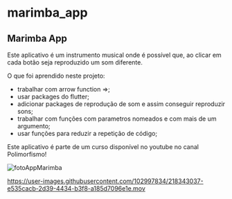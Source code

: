 # marimba_app



## Marimba App

Este aplicativo é um instrumento musical onde é possível que, ao clicar em cada botão seja reproduzido um som diferente.

O que foi aprendido neste projeto:

- trabalhar com arrow function =>;
- usar packages do flutter;
- adicionar packages de reprodução de som e assim conseguir reproduzir sons;
- trabalhar com funções com parametros nomeados e com mais de um argumento;
- usar funções para reduzir a repetição de código;



Este aplicativo é parte de um curso disponível no youtube no canal Polimorfismo!


![fotoAppMarimba](https://user-images.githubusercontent.com/102997834/218343025-d2cedd88-9acf-4b1c-9534-f879658ea0df.png)


https://user-images.githubusercontent.com/102997834/218343037-e535cacb-2d39-4434-b3f8-a185d7096e1e.mov

